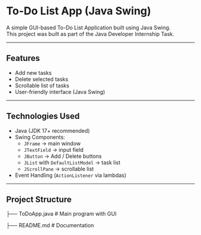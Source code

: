 # To-Do List App (Java Swing)

A simple GUI-based To-Do List Application built using Java Swing.  
This project was built as part of the Java Developer Internship Task.

---

## Features

- Add new tasks
- Delete selected tasks
- Scrollable list of tasks
- User-friendly interface (Java Swing)

---

## Technologies Used

- Java (JDK 17+ recommended)
- Swing Components:
  - `JFrame` → main window
  - `JTextField` → input field
  - `JButton` → Add / Delete buttons
  - `JList` with `DefaultListModel` → task list
  - `JScrollPane` → scrollable list
- Event Handling (`ActionListener` via lambdas)

---

## Project Structure

├── ToDoApp.java # Main program with GUI

├── README.md # Documentation

